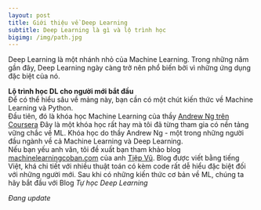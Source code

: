 ```yaml
---
layout: post
title: Giới thiệu về Deep Learning
subtitle: Deep Learning là gì và lộ trình học
bigimg: /img/path.jpg
---
```

Deep Learning là một nhánh nhỏ của Machine Learning. Trong những năm gần đây, Deep Learning ngày càng trở nên phổ biến bởi vì những ứng dụng đặc biệt của nó.

**Lộ trình học DL cho người mới bắt đầu**     
Để có thể hiểu sâu về mảng này, bạn cần có một chút kiến thức về Machine Learning và Python.             
Đầu tiên, đó là khóa học Machine Learning của thầy [Andrew Ng trên Coursera](https://www.coursera.org/learn/machine-learning)
Đây là một khóa học rất hay mà tôi đã từng tham gia có nền tảng vững chắc về ML. Khóa học do thầy Andrew Ng - một trong những người đầu ngành về cả Machine Learning và Deep Learning.                             
Nếu bạn yếu anh văn, tôi đề xuất bạn tham khảo blog [machinelearningcoban.com](machinelearningcoban.com) của anh [Tiệp Vũ](http://www.personal.psu.edu/thv102/). Blog được viết bằng tiếng Việt, khá chi tiết với nhiều thuật toán có kèm code rất dễ hiểu đặc biệt đối với những người mới. 
Sau khi có những kiến thức cơ bản về ML, chúng ta hãy bắt đầu với Blog *Tự học Deep Learning*


*Đang update*
